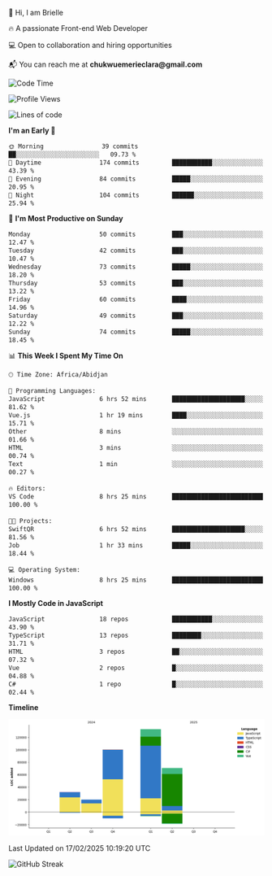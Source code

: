 <div align="left">
  <p>👋 Hi, I am Brielle</p>
  <p>🔥 A passionate Front-end Web Developer</p>
  <p>💻 Open to collaboration and hiring opportunities</p>
  <p>📬 You can reach me at <strong>chukwuemerieclara@gmail.com</strong></p>
</div>


 
 <!--START_SECTION:waka-->
![Code Time](http://img.shields.io/badge/Code%20Time-482%20hrs%204%20mins-blue)

![Profile Views](http://img.shields.io/badge/Profile%20Views-0-blue)

![Lines of code](https://img.shields.io/badge/From%20Hello%20World%20I%27ve%20Written-292.0%20thousand%20lines%20of%20code-blue)

**I'm an Early 🐤** 

```text
🌞 Morning                39 commits          ██░░░░░░░░░░░░░░░░░░░░░░░   09.73 % 
🌆 Daytime                174 commits         ███████████░░░░░░░░░░░░░░   43.39 % 
🌃 Evening                84 commits          █████░░░░░░░░░░░░░░░░░░░░   20.95 % 
🌙 Night                  104 commits         ██████░░░░░░░░░░░░░░░░░░░   25.94 % 
```
📅 **I'm Most Productive on Sunday** 

```text
Monday                   50 commits          ███░░░░░░░░░░░░░░░░░░░░░░   12.47 % 
Tuesday                  42 commits          ███░░░░░░░░░░░░░░░░░░░░░░   10.47 % 
Wednesday                73 commits          █████░░░░░░░░░░░░░░░░░░░░   18.20 % 
Thursday                 53 commits          ███░░░░░░░░░░░░░░░░░░░░░░   13.22 % 
Friday                   60 commits          ████░░░░░░░░░░░░░░░░░░░░░   14.96 % 
Saturday                 49 commits          ███░░░░░░░░░░░░░░░░░░░░░░   12.22 % 
Sunday                   74 commits          █████░░░░░░░░░░░░░░░░░░░░   18.45 % 
```


📊 **This Week I Spent My Time On** 

```text
🕑︎ Time Zone: Africa/Abidjan

💬 Programming Languages: 
JavaScript               6 hrs 52 mins       ████████████████████░░░░░   81.62 % 
Vue.js                   1 hr 19 mins        ████░░░░░░░░░░░░░░░░░░░░░   15.71 % 
Other                    8 mins              ░░░░░░░░░░░░░░░░░░░░░░░░░   01.66 % 
HTML                     3 mins              ░░░░░░░░░░░░░░░░░░░░░░░░░   00.74 % 
Text                     1 min               ░░░░░░░░░░░░░░░░░░░░░░░░░   00.27 % 

🔥 Editors: 
VS Code                  8 hrs 25 mins       █████████████████████████   100.00 % 

🐱‍💻 Projects: 
SwiftQR                  6 hrs 52 mins       ████████████████████░░░░░   81.56 % 
Job                      1 hr 33 mins        █████░░░░░░░░░░░░░░░░░░░░   18.44 % 

💻 Operating System: 
Windows                  8 hrs 25 mins       █████████████████████████   100.00 % 
```

**I Mostly Code in JavaScript** 

```text
JavaScript               18 repos            ███████████░░░░░░░░░░░░░░   43.90 % 
TypeScript               13 repos            ████████░░░░░░░░░░░░░░░░░   31.71 % 
HTML                     3 repos             ██░░░░░░░░░░░░░░░░░░░░░░░   07.32 % 
Vue                      2 repos             █░░░░░░░░░░░░░░░░░░░░░░░░   04.88 % 
C#                       1 repo              █░░░░░░░░░░░░░░░░░░░░░░░░   02.44 % 
```



**Timeline**

![Lines of Code chart](https://raw.githubusercontent.com/Brielle28/Brielle28/main/assets/bar_graph.png)


 Last Updated on 17/02/2025 10:19:20 UTC
<!--END_SECTION:waka-->

![GitHub Streak](https://github-readme-streak-stats.herokuapp.com/?user=Brielle28)



